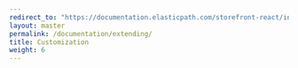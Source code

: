 ```yaml
---
redirect_to: "https://documentation.elasticpath.com/storefront-react/index.html"
layout: master
permalink: /documentation/extending/
title: Customization
weight: 6
---
```

